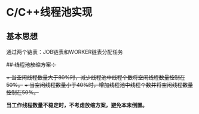 # C/C++线程池实现

## 基本思想

通过两个链表：JOB链表和WORKER链表分配任务

~~## 线程池放缩方案：~~

~~+ 当空闲线程数量大于80%时，减少线程池中线程个数将空闲线程数量控制在50%。~~
~~+ 当空闲线程数量小于40%时，增加线程池中线程个数并将空闲线程数量控制在50%。~~

**当工作线程数量不稳定时，不考虑放缩方案，避免本末倒置。**